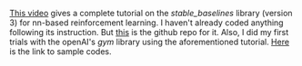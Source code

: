 

[This video](https://www.youtube.com/watch?v=Mut_u40Sqz4) gives a complete tutorial on the *stable_baselines* library (version 3) for nn-based reinforcement learning. I haven't already coded anything following its instruction. But [this](https://github.com/nicknochnack/ReinforcementLearningCourse) is the github repo for it. Also, I did my first trials with the openAI's *gym* library using the aforementioned tutorial. [Here](https://github.com/hamidrezafahimi/ai_basix/blob/master/platforms/gym) is the link to sample codes.